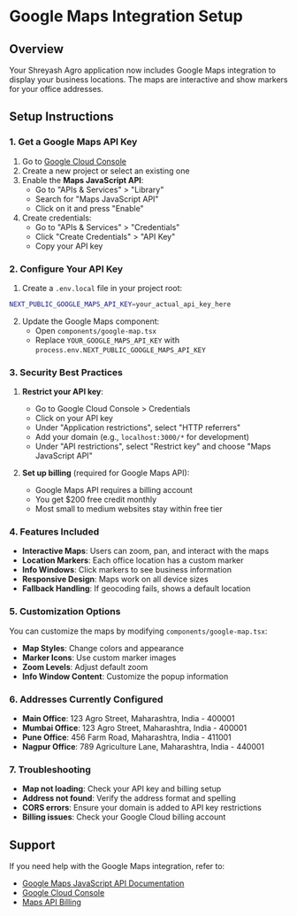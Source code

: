 # Google Maps Integration Setup

## Overview
Your Shreyash Agro application now includes Google Maps integration to display your business locations. The maps are interactive and show markers for your office addresses.

## Setup Instructions

### 1. Get a Google Maps API Key

1. Go to [Google Cloud Console](https://console.cloud.google.com/)
2. Create a new project or select an existing one
3. Enable the **Maps JavaScript API**:
   - Go to "APIs & Services" > "Library"
   - Search for "Maps JavaScript API"
   - Click on it and press "Enable"
4. Create credentials:
   - Go to "APIs & Services" > "Credentials"
   - Click "Create Credentials" > "API Key"
   - Copy your API key

### 2. Configure Your API Key

1. Create a `.env.local` file in your project root:
```bash
NEXT_PUBLIC_GOOGLE_MAPS_API_KEY=your_actual_api_key_here
```

2. Update the Google Maps component:
   - Open `components/google-map.tsx`
   - Replace `YOUR_GOOGLE_MAPS_API_KEY` with `process.env.NEXT_PUBLIC_GOOGLE_MAPS_API_KEY`

### 3. Security Best Practices

1. **Restrict your API key**:
   - Go to Google Cloud Console > Credentials
   - Click on your API key
   - Under "Application restrictions", select "HTTP referrers"
   - Add your domain (e.g., `localhost:3000/*` for development)
   - Under "API restrictions", select "Restrict key" and choose "Maps JavaScript API"

2. **Set up billing** (required for Google Maps API):
   - Google Maps API requires a billing account
   - You get $200 free credit monthly
   - Most small to medium websites stay within free tier

### 4. Features Included

- **Interactive Maps**: Users can zoom, pan, and interact with the maps
- **Location Markers**: Each office location has a custom marker
- **Info Windows**: Click markers to see business information
- **Responsive Design**: Maps work on all device sizes
- **Fallback Handling**: If geocoding fails, shows a default location

### 5. Customization Options

You can customize the maps by modifying `components/google-map.tsx`:

- **Map Styles**: Change colors and appearance
- **Marker Icons**: Use custom marker images
- **Zoom Levels**: Adjust default zoom
- **Info Window Content**: Customize the popup information

### 6. Addresses Currently Configured

- **Main Office**: 123 Agro Street, Maharashtra, India - 400001
- **Mumbai Office**: 123 Agro Street, Maharashtra, India - 400001
- **Pune Office**: 456 Farm Road, Maharashtra, India - 411001
- **Nagpur Office**: 789 Agriculture Lane, Maharashtra, India - 440001

### 7. Troubleshooting

- **Map not loading**: Check your API key and billing setup
- **Address not found**: Verify the address format and spelling
- **CORS errors**: Ensure your domain is added to API key restrictions
- **Billing issues**: Check your Google Cloud billing account

## Support

If you need help with the Google Maps integration, refer to:
- [Google Maps JavaScript API Documentation](https://developers.google.com/maps/documentation/javascript)
- [Google Cloud Console](https://console.cloud.google.com/)
- [Maps API Billing](https://developers.google.com/maps/billing)
